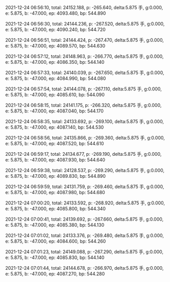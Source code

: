 2021-12-24 06:56:10, total: 24152.188, p: -265.640, delta:5.875 手, g:0.000, e: 5.875, b: -47.000, ep: 4093.480, bp: 544.890

2021-12-24 06:56:30, total: 24144.236, p: -267.520, delta:5.875 手, g:0.000, e: 5.875, b: -47.000, ep: 4090.240, bp: 544.720

2021-12-24 06:56:51, total: 24144.424, p: -267.470, delta:5.875 手, g:0.000, e: 5.875, b: -47.000, ep: 4089.570, bp: 544.630

2021-12-24 06:57:12, total: 24148.963, p: -266.770, delta:5.875 手, g:0.000, e: 5.875, b: -47.000, ep: 4086.350, bp: 544.140

2021-12-24 06:57:33, total: 24140.039, p: -267.650, delta:5.875 手, g:0.000, e: 5.875, b: -47.000, ep: 4084.990, bp: 544.080

2021-12-24 06:57:54, total: 24144.078, p: -267.110, delta:5.875 手, g:0.000, e: 5.875, b: -47.000, ep: 4085.610, bp: 544.090

2021-12-24 06:58:15, total: 24141.175, p: -266.320, delta:5.875 手, g:0.000, e: 5.875, b: -47.000, ep: 4087.040, bp: 544.170

2021-12-24 06:58:35, total: 24133.692, p: -269.100, delta:5.875 手, g:0.000, e: 5.875, b: -47.000, ep: 4087.140, bp: 544.530

2021-12-24 06:58:56, total: 24135.866, p: -269.360, delta:5.875 手, g:0.000, e: 5.875, b: -47.000, ep: 4087.520, bp: 544.610

2021-12-24 06:59:17, total: 24134.677, p: -269.190, delta:5.875 手, g:0.000, e: 5.875, b: -47.000, ep: 4087.930, bp: 544.640

2021-12-24 06:59:38, total: 24128.537, p: -269.290, delta:5.875 手, g:0.000, e: 5.875, b: -47.000, ep: 4089.830, bp: 544.890

2021-12-24 06:59:59, total: 24131.759, p: -269.460, delta:5.875 手, g:0.000, e: 5.875, b: -47.000, ep: 4087.980, bp: 544.680

2021-12-24 07:00:20, total: 24133.592, p: -268.920, delta:5.875 手, g:0.000, e: 5.875, b: -47.000, ep: 4085.800, bp: 544.340

2021-12-24 07:00:41, total: 24139.692, p: -267.660, delta:5.875 手, g:0.000, e: 5.875, b: -47.000, ep: 4085.380, bp: 544.130

2021-12-24 07:01:02, total: 24133.376, p: -269.480, delta:5.875 手, g:0.000, e: 5.875, b: -47.000, ep: 4084.600, bp: 544.260

2021-12-24 07:01:23, total: 24149.088, p: -267.290, delta:5.875 手, g:0.000, e: 5.875, b: -47.000, ep: 4085.830, bp: 544.140

2021-12-24 07:01:44, total: 24144.678, p: -266.970, delta:5.875 手, g:0.000, e: 5.875, b: -47.000, ep: 4087.270, bp: 544.280